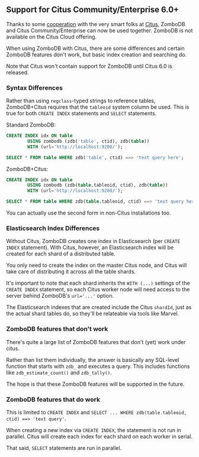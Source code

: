 ## Support for Citus Community/Enterprise 6.0+

Thanks to some [cooperation](https://github.com/citusdata/citus/pull/773) with the very smart folks at [Citus](https://citusdata.com/), ZomboDB and Citus Community/Enterprise can now be used together.  ZomboDB is not available on the Citus Cloud offering.

When using ZomboDB with Citus, there are some differences and certain ZomboDB features don't work, but basic index creation and searching do.

Note that Citus won't contain support for ZomboDB until Citus 6.0 is released.

### Syntax Differences

Rather than using `regclass`-typed strings to reference tables, ZomboDB+Citus requires that the `tableoid` system column be used.  This is true for both `CREATE INDEX` statements and `SELECT` statements.

Standard ZomboDB:

```sql
CREATE INDEX idx ON table 
        USING zombodb (zdb('table', ctid), zdb(table)) 
        WITH (url='http://localhost:9200/');

SELECT * FROM table WHERE zdb('table', ctid) ==> 'text query here';
```

ZomboDB+Citus:

```sql
CREATE INDEX idx ON table 
        USING zombodb (zdb(table.tableoid, ctid), zdb(table)) 
        WITH (url='http://localhost:9200/');

SELECT * FROM table WHERE zdb(table.tableoid, ctid) ==> 'text query here';
```

You can actually use the second form in non-Citus installations too.


### Elasticsearch Index Differences

Without Citus, ZomboDB creates one index in Elasticsearch (per `CREATE INDEX` statement).  With Citus, however, an Elasticsearch index will be created for each shard of a distributed table.

You only need to create the index on the master Citus node, and Citus will take care of distributing it across all the table shards.

It's important to note that each shard inherits the `WITH (...)` settings of the `CREATE INDEX` statement, so each Citus worker node will need access to the server behind ZomboDB's `url='...'` option.

The Elasticsearch indexes that are created include the Citus `shardId`, just as the actual shard tables do, so they'll be relateable via tools like Marvel.


### ZomboDB features that don't work

There's quite a large list of ZomboDB features that don't (yet) work under citus.

Rather than list them individually, the answer is basically any SQL-level function that starts with `zdb_` and executes a query.  This includes functions like `zdb_estimate_count()` and `zdb_tally()`.

The hope is that these ZomboDB features will be supported in the future.


### ZomboDB features that do work

This is limited to `CREATE INDEX` and `SELECT ... WHERE zdb(table.tableoid, ctid) ==> 'text query'`.

When creating a new index via `CREATE INDEX`, the statement is not run in parallel.  Citus will create each index for each shard on each worker in serial.

That said, `SELECT` statements are run in parallel.